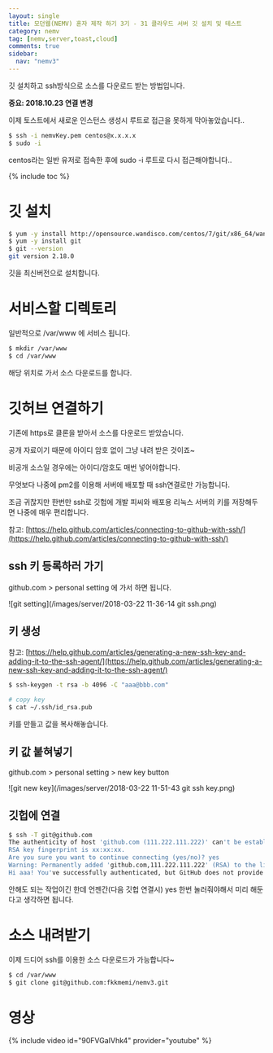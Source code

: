 ```yaml
---
layout: single
title: 모던웹(NEMV) 혼자 제작 하기 3기 - 31 클라우드 서버 깃 설치 및 테스트
category: nemv
tag: [nemv,server,toast,cloud]
comments: true
sidebar:
  nav: "nemv3"
---
```


깃 설치하고 ssh방식으로 소스를 다운로드 받는 방법입니다.

**중요: 2018.10.23 연결 변경**
  
이제 토스트에서 새로운 인스턴스 생성시 루트로 접근을 못하게 막아놓았습니다..

```bash
$ ssh -i nemvKey.pem centos@x.x.x.x
$ sudo -i
```

centos라는 일반 유저로 접속한 후에 sudo -i 루트로 다시 접근해야합니다..

{% include toc %}

# 깃 설치

```bash
$ yum -y install http://opensource.wandisco.com/centos/7/git/x86_64/wandisco-git-release-7-2.noarch.rpm
$ yum -y install git
$ git --version
git version 2.18.0
```

깃을 최신버전으로 설치합니다.

# 서비스할 디렉토리

일반적으로 /var/www 에 서비스 됩니다.

```bash
$ mkdir /var/www
$ cd /var/www
```

해당 위치로 가서 소스 다운로드를 합니다.

# 깃허브 연결하기

기존에 https로 클론을 받아서 소스를 다운로드 받았습니다.

공개 자료이기 때문에 아이디 암호 없이 그냥 내려 받은 것이죠~

비공개 소스일 경우에는 아이디/암호도 매번 넣어야합니다.
 
무엇보다 나중에 pm2를 이용해 서버에 배포할 때 ssh연결로만 가능합니다.

조금 귀찮지만 한번만 ssh로 깃헙에 개발 피씨와 배포용 리눅스 서버의 키를 저장해두면 나중에 매우 편리합니다.

참고: [https://help.github.com/articles/connecting-to-github-with-ssh/](https://help.github.com/articles/connecting-to-github-with-ssh/)

## ssh 키 등록하러 가기

github.com > personal setting 에 가서 하면 됩니다.

![git setting](/images/server/2018-03-22 11-36-14 git ssh.png)

## 키 생성

참고: [https://help.github.com/articles/generating-a-new-ssh-key-and-adding-it-to-the-ssh-agent/](https://help.github.com/articles/generating-a-new-ssh-key-and-adding-it-to-the-ssh-agent/)

```bash
$ ssh-keygen -t rsa -b 4096 -C "aaa@bbb.com"

# copy key
$ cat ~/.ssh/id_rsa.pub
```

키를 만들고 값을 복사해놓습니다.


## 키 값 붙혀넣기

github.com > personal setting > new key button

![git new key](/images/server/2018-03-22 11-51-43 git ssh key.png)

## 깃헙에 연결

```bash
$ ssh -T git@github.com
The authenticity of host 'github.com (111.222.111.222)' can't be established.
RSA key fingerprint is xx:xx:xx.
Are you sure you want to continue connecting (yes/no)? yes
Warning: Permanently added 'github.com,111.222.111.222' (RSA) to the list of known hosts.
Hi aaa! You've successfully authenticated, but GitHub does not provide shell access.
```

안해도 되는 작업이긴 한데 언젠간(다음 깃헙 연결시) yes 한번 눌러줘야해서 미리 해둔다고 생각하면 됩니다.

# 소스 내려받기

이제 드디어 ssh를 이용한 소스 다운로드가 가능합니다~

```bash
$ cd /var/www
$ git clone git@github.com:fkkmemi/nemv3.git
```

# 영상

{% include video id="90FVGaIVhk4" provider="youtube" %}   





